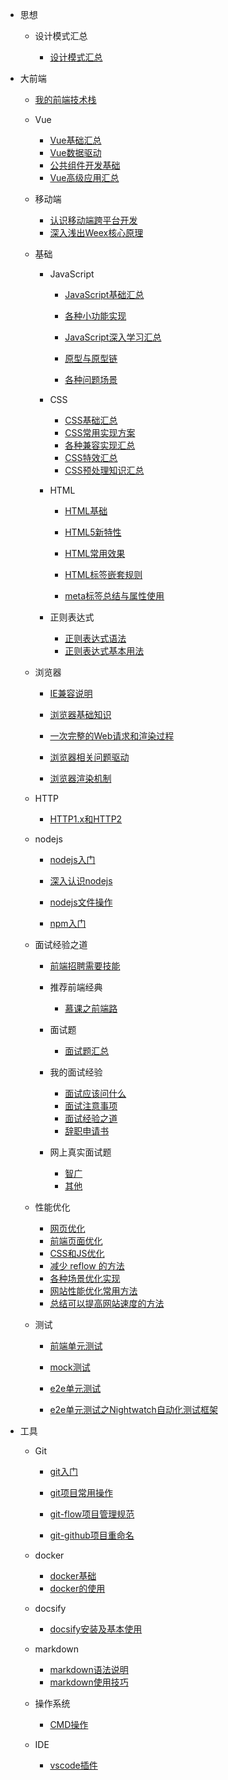 * 思想

	* 设计模式汇总

		- [设计模式汇总](知识笔记/思想/设计模式/设计模式汇总.md)

* 大前端

	- [我的前端技术栈](知识笔记/大前端/前端技术栈.md)

	* Vue

		- [Vue基础汇总](知识笔记/大前端/Vue/Vue基础/Vue基础汇总.md)
		- [Vue数据驱动](知识笔记/大前端/Vue/Vue数据驱动.md)
		- [公共组件开发基础](知识笔记/大前端/Vue/公共组件开发/公共组件开发基础.md)
		- [Vue高级应用汇总](知识笔记/大前端/Vue/Vue高级应用/Vue高级应用汇总.md)

	* 移动端

		- [认识移动端跨平台开发](知识笔记/大前端/移动端/认识移动端跨平台开发.md)
		- [深入浅出Weex核心原理](知识笔记/大前端/移动端/Weex/深入浅出Weex核心原理.md)

	* 基础

		* JavaScript

			- [JavaScript基础汇总](知识笔记/大前端/基础/JavaScript/JavaScript基础/JavaScript基础汇总.md)

			- [各种小功能实现](知识笔记/大前端/基础/JavaScript/小功能/各种小功能实现.md)
			
			- [JavaScript深入学习汇总](知识笔记/大前端/基础/JavaScript/JavaScript深入学习/JavaScript深入学习汇总.md)
			
			- [原型与原型链](知识笔记/大前端/基础/JavaScript/js原型与原型链/原型与原型链.md)

			- [各种问题场景](知识笔记/大前端/基础/JavaScript/问题驱动/各种问题场景.md)

		* CSS

			- [CSS基础汇总](知识笔记/大前端/基础/HTML+CSS/CSS/CSS基础汇总.md)
			- [CSS常用实现方案](知识笔记/大前端/基础/HTML+CSS/CSS/CSS常用实现方案.md)
			- [各种兼容实现汇总](知识笔记/大前端/基础/HTML+CSS/CSS/各种兼容实现汇总.md)
			- [CSS特效汇总](知识笔记/大前端/基础/HTML+CSS/CSS/特效/CSS特效汇总.md)
			- [CSS预处理知识汇总](知识笔记/大前端/基础/HTML+CSS/CSS/CSS预处理语言/CSS预处理知识汇总.md)

		* HTML

			- [HTML基础](知识笔记/大前端/基础/HTML+CSS/HTML/HTML基础.md)
			- [HTML5新特性](知识笔记/大前端/基础/HTML+CSS/HTML/HTML5新特性.md)
			- [HTML常用效果](知识笔记/大前端/基础/HTML+CSS/HTML/HTML常用效果.md)
			- [HTML标签嵌套规则](知识笔记/大前端/基础/HTML+CSS/HTML/HTML标签嵌套规则.md)

			- [meta标签总结与属性使用](知识笔记/大前端/基础/HTML+CSS/HTML/meta标签总结与属性使用.md)

		* 正则表达式

			- [正则表达式语法](知识笔记/大前端/基础/正则表达式/正则表达式语法.md)
			- [正则表达式基本用法](知识笔记/大前端/基础/正则表达式/正则表达式基本用法.md)

	* 浏览器

		- [IE兼容说明](知识笔记/大前端/浏览器/IE兼容.md)
		- [浏览器基础知识](知识笔记/大前端/浏览器/浏览器基础知识.md)
		- [一次完整的Web请求和渲染过程](知识笔记/大前端/浏览器/一次完整的Web请求和渲染过程.md)
		- [浏览器相关问题驱动](知识笔记/大前端/浏览器/问题驱动.md)

		- [浏览器渲染机制](知识笔记/大前端/浏览器/浏览器渲染机制.md)

	* HTTP

		- [HTTP1.x和HTTP2](知识笔记/大前端/HTTP/HTTP1.x和HTTP2.md)

	* nodejs

		* [nodejs入门](知识笔记/后端/nodejs/nodejs开发/nodejs入门.md)
		* [深入认识nodejs](知识笔记/后端/nodejs/nodejs开发/深入认识nodejs.md)
		* [nodejs文件操作](知识笔记/后端/nodejs/nodejs开发/nodejs文件操作.md)
		
		* [npm入门](知识笔记/后端/nodejs/npm入门.md)

	* 面试经验之道

		- [前端招聘需要技能](知识笔记/大前端/面试/前端招聘需要技能.md)
		
		* 推荐前端经典

			- [慕课之前端路](知识笔记/大前端/面试/推荐前端经典/慕课推荐.md)

		* 面试题

			- [面试题汇总](知识笔记/大前端/面试/基础面试题/面试题汇总.md)

		* 我的面试经验

			- [面试应该问什么](知识笔记/大前端/面试/面试应该问什么.md)
			- [面试注意事项](知识笔记/大前端/面试/面试注意事项.md)
			- [面试经验之道](知识笔记/大前端/面试/面试经验之道.md)
			- [辞职申请书](知识笔记/大前端/面试/辞职申请书.md)

		* 网上真实面试题

			- [智广](知识笔记/大前端/面试/网上真实面试题/智广.md)
			- [其他](知识笔记/大前端/面试/网上真实面试题/其他.md)

	* 性能优化

		- [网页优化](知识笔记/大前端/性能优化/网页优化.md)
		- [前端页面优化](知识笔记/大前端/性能优化/前端页面优化.md)
		- [CSS和JS优化](知识笔记/大前端/性能优化/网页优化.md)
		- [减少 reflow 的方法](知识笔记/大前端/性能优化/前端页面优化.md)
		- [各种场景优化实现](知识笔记/大前端/性能优化/各种场景优化实现.md)
		- [网站性能优化常用方法](知识笔记/大前端/性能优化/网站性能优化常用方法.md)
		- [总结可以提高网站速度的方法](知识笔记/大前端/性能优化/总结可以提高网站速度的方法.md)

	* 测试

		- [前端单元测试](知识笔记/大前端/测试/前端单元测试.md)

		- [mock测试](知识笔记/大前端/测试/mock/mock测试.md)

		- [e2e单元测试](知识笔记/大前端/测试/e2e单元测试/e2e单元测试.md)
		- [e2e单元测试之Nightwatch自动化测试框架](知识笔记/大前端/测试/e2e单元测试/e2e单元测试之Nightwatch自动化测试框架.md)

* 工具

	* Git

		- [git入门](知识笔记/工具/版本控制/Git/git基础和使用.md)
		- [git项目常用操作](知识笔记/工具/版本控制/Git/git项目常用操作.md)
		- [git-flow项目管理规范](知识笔记/工具/版本控制/Git/git-flow项目管理规范.md)

		- [git-github项目重命名](知识笔记/工具/版本控制/github项目重命名.md)

	* docker

		- [docker基础](知识笔记/工具/虚拟机/docker/docker基础.md)
		- [docker的使用](知识笔记/工具/虚拟机/docker/docker的使用.md)

	* docsify

		- [docsify安装及基本使用](知识笔记/工具/docsify/docsify安装及基本使用.md)
		
	* markdown

		- [markdown语法说明](知识笔记/工具/markdown/markdown语法说明.md)
		- [markdown使用技巧](知识笔记/工具/markdown/markdown使用技巧.md)
		
	* 操作系统

		- [CMD操作](知识笔记/工具/操作系统/CMD操作.md)
		
	* IDE

		- [vscode插件](知识笔记/工具/IDE/VSCode/vscode插件.md)
